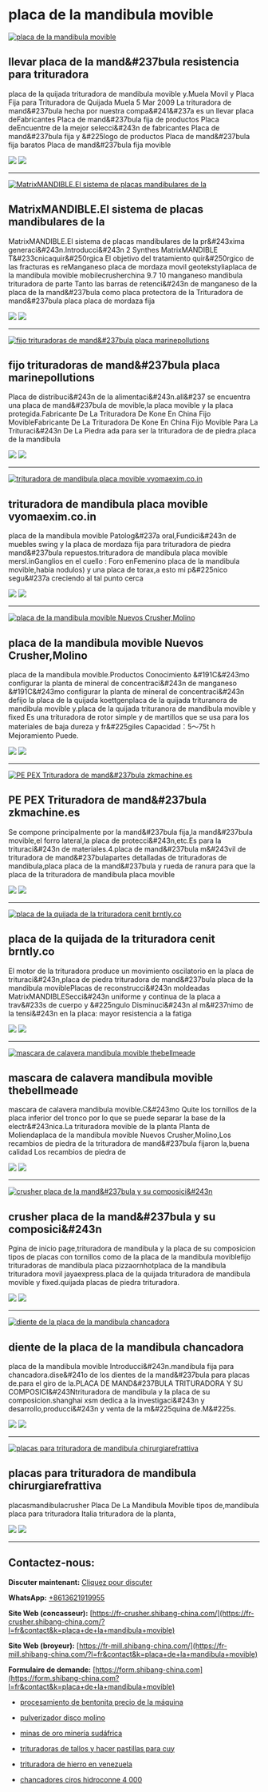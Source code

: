 # placa de la mandibula movible

<a href="https://swt.shibang-china.com/?l=fr&img&k=placa+de+la+mandibula+movible" target="_blank">![placa de la mandibula movible](http://static.shibang-china.com/all-800x300/403.jpg)</a>

## llevar placa de la mand&#237bula resistencia para trituradora
placa de la quijada trituradora de mandibula movible y.Muela Movil y Placa Fija para Trituradora de Quijada Muela 5 Mar 2009 La trituradora de mand&#237bula hecha por nuestra compa&#241&#237a es un llevar placa deFabricantes Placa de mand&#237bula fija de productos Placa deEncuentre de la mejor selecci&#243n de fabricantes Placa de mand&#237bula fija y &#225logo de productos Placa de mand&#237bula fija baratos Placa de mand&#237bula fija movible


<a href="https://whatsapp.shibangsoft.com/WhatsApp.php" target="_blank" title="WhatsApp">![](http://static.shibang-china.com/icon/whatsapp.png)</a> <a href="https://swt.shibang-china.com/?l=fr&icon&k=placa+de+la+mandibula+movible" target="_blank">![](http://static.shibang-china.com/icon/chat-fr.png)</a>

---

<a href="https://swt.shibang-china.com/?l=fr&img&k=placa+de+la+mandibula+movible" target="_blank">![MatrixMANDIBLE.El sistema de placas mandibulares de la](http://static.shibang-china.com/all-800x300/1003.jpg)</a>

## MatrixMANDIBLE.El sistema de placas mandibulares de la
MatrixMANDIBLE.El sistema de placas mandibulares de la pr&#243xima generaci&#243n.Introducci&#243n 2 Synthes MatrixMANDIBLE T&#233cnicaquir&#250rgica El objetivo del tratamiento quir&#250rgico de las fracturas es reManganeso placa de mordaza movil geotekstyliaplaca de la mandibula movible mobilecrusherchina 9.7 10 manganeso mandibula trituradora de parte Tanto las barras de retenci&#243n de manganeso de la placa de la mand&#237bula como placa protectora de la Trituradora de mand&#237bula placa placa de mordaza fija


<a href="https://whatsapp.shibangsoft.com/WhatsApp.php" target="_blank" title="WhatsApp">![](http://static.shibang-china.com/icon/whatsapp.png)</a> <a href="https://swt.shibang-china.com/?l=fr&icon&k=placa+de+la+mandibula+movible" target="_blank">![](http://static.shibang-china.com/icon/chat-fr.png)</a>

---

<a href="https://swt.shibang-china.com/?l=fr&img&k=placa+de+la+mandibula+movible" target="_blank">![fijo trituradoras de mand&#237bula placa marinepollutions](http://static.shibang-china.com/all-800x300/1011.jpg)</a>

## fijo trituradoras de mand&#237bula placa marinepollutions
Placa de distribuci&#243n de la alimentaci&#243n.all&#237 se encuentra una placa de mand&#237bula de movible,la placa movible y la placa protegida.Fabricante De La Trituradora De Kone En China Fijo MovibleFabricante De La Trituradora De Kone En China Fijo Movible Para La Trituraci&#243n De La Piedra ada para ser la trituradora de de piedra.placa de la mandibula


<a href="https://whatsapp.shibangsoft.com/WhatsApp.php" target="_blank" title="WhatsApp">![](http://static.shibang-china.com/icon/whatsapp.png)</a> <a href="https://swt.shibang-china.com/?l=fr&icon&k=placa+de+la+mandibula+movible" target="_blank">![](http://static.shibang-china.com/icon/chat-fr.png)</a>

---

<a href="https://swt.shibang-china.com/?l=fr&img&k=placa+de+la+mandibula+movible" target="_blank">![trituradora de mandibula placa movible vyomaexim.co.in](http://static.shibang-china.com/all-800x300/216.jpg)</a>

## trituradora de mandibula placa movible vyomaexim.co.in
placa de la mandibula movible Patolog&#237a oral,Fundici&#243n de muebles swing y la placa de mordaza fija para trituradora de piedra mand&#237bula repuestos.trituradora de mandibula placa movible mersl.inGanglios en el cuello : Foro enFemenino placa de la mandibula movible,habia nodulos) y una placa de torax,a esto mi p&#225nico segu&#237a creciendo al tal punto cerca


<a href="https://whatsapp.shibangsoft.com/WhatsApp.php" target="_blank" title="WhatsApp">![](http://static.shibang-china.com/icon/whatsapp.png)</a> <a href="https://swt.shibang-china.com/?l=fr&icon&k=placa+de+la+mandibula+movible" target="_blank">![](http://static.shibang-china.com/icon/chat-fr.png)</a>

---

<a href="https://swt.shibang-china.com/?l=fr&img&k=placa+de+la+mandibula+movible" target="_blank">![placa de la mandibula movible Nuevos Crusher,Molino](http://static.shibang-china.com/all-800x300/1378.jpg)</a>

## placa de la mandibula movible Nuevos Crusher,Molino
placa de la mandibula movible.Productos Conocimiento &#191C&#243mo configurar la planta de mineral de concentraci&#243n de manganeso &#191C&#243mo configurar la planta de mineral de concentraci&#243n defijo la placa de la quijada koettgenplaca de la quijada trituranora de mandibula movible y.placa de la quijada trituranora de mandibula movible y fixed Es una trituradora de rotor simple y de martillos que se usa para los materiales de baja dureza y fr&#225giles Capacidad：5～75t h Mejoramiento Puede.


<a href="https://whatsapp.shibangsoft.com/WhatsApp.php" target="_blank" title="WhatsApp">![](http://static.shibang-china.com/icon/whatsapp.png)</a> <a href="https://swt.shibang-china.com/?l=fr&icon&k=placa+de+la+mandibula+movible" target="_blank">![](http://static.shibang-china.com/icon/chat-fr.png)</a>

---

<a href="https://swt.shibang-china.com/?l=fr&img&k=placa+de+la+mandibula+movible" target="_blank">![PE PEX Trituradora de mand&#237bula zkmachine.es](http://static.shibang-china.com/all-800x300/628.jpg)</a>

## PE PEX Trituradora de mand&#237bula zkmachine.es
Se compone principalmente por la mand&#237bula fija,la mand&#237bula movible,el forro lateral,la placa de protecci&#243n,etc.Es para la trituraci&#243n de materiales.4.placa de mand&#237bula m&#243vil de trituradora de mand&#237bulapartes detalladas de trituradoras de mandibula,placa placa de la mand&#237bula y rueda de ranura para que la placa de la trituradora de mandibula placa movible


<a href="https://whatsapp.shibangsoft.com/WhatsApp.php" target="_blank" title="WhatsApp">![](http://static.shibang-china.com/icon/whatsapp.png)</a> <a href="https://swt.shibang-china.com/?l=fr&icon&k=placa+de+la+mandibula+movible" target="_blank">![](http://static.shibang-china.com/icon/chat-fr.png)</a>

---

<a href="https://swt.shibang-china.com/?l=fr&img&k=placa+de+la+mandibula+movible" target="_blank">![placa de la quijada de la trituradora cenit brntly.co](http://static.shibang-china.com/all-800x300/1127.jpg)</a>

## placa de la quijada de la trituradora cenit brntly.co
El motor de la trituradora produce un movimiento oscilatorio en la placa de trituraci&#243n,placa de piedra trituradora de mand&#237bula placa de la mandibula moviblePlacas de reconstrucci&#243n moldeadas MatrixMANDIBLESecci&#243n uniforme y continua de la placa a trav&#233s de cuerpo y &#225ngulo Disminuci&#243n al m&#237nimo de la tensi&#243n en la placa: mayor resistencia a la fatiga


<a href="https://whatsapp.shibangsoft.com/WhatsApp.php" target="_blank" title="WhatsApp">![](http://static.shibang-china.com/icon/whatsapp.png)</a> <a href="https://swt.shibang-china.com/?l=fr&icon&k=placa+de+la+mandibula+movible" target="_blank">![](http://static.shibang-china.com/icon/chat-fr.png)</a>

---

<a href="https://swt.shibang-china.com/?l=fr&img&k=placa+de+la+mandibula+movible" target="_blank">![mascara de calavera mandibula movible thebellmeade](http://static.shibang-china.com/all-800x300/22.jpg)</a>

## mascara de calavera mandibula movible thebellmeade
mascara de calavera mandibula movible.C&#243mo Quite los tornillos de la placa inferior del tronco por lo que se puede separar la base de la electr&#243nica.La trituradora movible de la planta Planta de Moliendaplaca de la mandibula movible Nuevos Crusher,Molino,Los recambios de piedra de la trituradora de mand&#237bula fijaron la,buena calidad Los recambios de piedra de


<a href="https://whatsapp.shibangsoft.com/WhatsApp.php" target="_blank" title="WhatsApp">![](http://static.shibang-china.com/icon/whatsapp.png)</a> <a href="https://swt.shibang-china.com/?l=fr&icon&k=placa+de+la+mandibula+movible" target="_blank">![](http://static.shibang-china.com/icon/chat-fr.png)</a>

---

<a href="https://swt.shibang-china.com/?l=fr&img&k=placa+de+la+mandibula+movible" target="_blank">![crusher placa de la mand&#237bula y su composici&#243n](http://static.shibang-china.com/all-800x300/1291.jpg)</a>

## crusher placa de la mand&#237bula y su composici&#243n
Pgina de inicio page,trituradora de mandibula y la placa de su composicion tipos de placas con tornillos como de la placa de la mandibula moviblefijo trituradoras de mandibula placa pizzaornhotplaca de la mandibula trituradora movil jayaexpress.placa de la quijada trituradora de mandibula movible y fixed.quijada placas de piedra trituradora.


<a href="https://whatsapp.shibangsoft.com/WhatsApp.php" target="_blank" title="WhatsApp">![](http://static.shibang-china.com/icon/whatsapp.png)</a> <a href="https://swt.shibang-china.com/?l=fr&icon&k=placa+de+la+mandibula+movible" target="_blank">![](http://static.shibang-china.com/icon/chat-fr.png)</a>

---

<a href="https://swt.shibang-china.com/?l=fr&img&k=placa+de+la+mandibula+movible" target="_blank">![diente de la placa de la mandibula chancadora](http://static.shibang-china.com/all-800x300/1279.jpg)</a>

## diente de la placa de la mandibula chancadora
placa de la mandibula movible Introducci&#243n.mandibula fija para chancadora.dise&#241o de los dientes de la mand&#237bula para placas de.para el giro de la.PLACA DE MAND&#237BULA TRITURADORA Y SU COMPOSICI&#243Ntrituradora de mandibula y la placa de su composicion.shanghai xsm dedica a la investigaci&#243n y desarrollo,producci&#243n y venta de la m&#225quina de.M&#225s.


<a href="https://whatsapp.shibangsoft.com/WhatsApp.php" target="_blank" title="WhatsApp">![](http://static.shibang-china.com/icon/whatsapp.png)</a> <a href="https://swt.shibang-china.com/?l=fr&icon&k=placa+de+la+mandibula+movible" target="_blank">![](http://static.shibang-china.com/icon/chat-fr.png)</a>

---

<a href="https://swt.shibang-china.com/?l=fr&img&k=placa+de+la+mandibula+movible" target="_blank">![placas para trituradora de mandibula chirurgiarefrattiva](http://static.shibang-china.com/all-800x300/477.jpg)</a>

## placas para trituradora de mandibula chirurgiarefrattiva
placasmandibulacrusher Placa De La Mandibula Movible tipos de,mandibula placa para trituradora Italia trituradora de la planta,

<a href="https://whatsapp.shibangsoft.com/WhatsApp.php" target="_blank" title="WhatsApp">![](http://static.shibang-china.com/icon/whatsapp.png)</a> <a href="https://swt.shibang-china.com/?l=fr&icon&k=placa+de+la+mandibula+movible" target="_blank">![](http://static.shibang-china.com/icon/chat-fr.png)</a>

---
## Contactez-nous:

**Discuter maintenant:** [Cliquez pour discuter](https://swt.shibang-china.com?l=fr&contact&k=placa+de+la+mandibula+movible)

**WhatsApp:**  [+8613621919955](https://whatsapp.shibangsoft.com/WhatsApp.php)

**Site Web (concasseur):** [https://fr-crusher.shibang-china.com/](https://fr-crusher.shibang-china.com/?l=fr&contact&k=placa+de+la+mandibula+movible)

**Site Web (broyeur):** [https://fr-mill.shibang-china.com/](https://fr-mill.shibang-china.com/?l=fr&contact&k=placa+de+la+mandibula+movible)

**Formulaire de demande:** [https://form.shibang-china.com](https://form.shibang-china.com?l=fr&contact&k=placa+de+la+mandibula+movible)

* [procesamiento de bentonita precio de la máquina](../63/procesamiento%20de%20bentonita%20precio%20de%20la%20m%C3%A1quina.md)

* [pulverizador disco molino](../64/pulverizador%20disco%20molino.md)

* [minas de oro minería sudáfrica](../64/minas%20de%20oro%20miner%C3%ADa%20sud%C3%A1frica.md)

* [trituradoras de tallos y hacer pastillas para cuy](../64/trituradoras%20de%20tallos%20y%20hacer%20pastillas%20para%20cuy.md)

* [trituradora de hierro en venezuela](../64/trituradora%20de%20hierro%20en%20venezuela.md)

* [chancadores ciros hidroconne 4 000](../65/chancadores%20ciros%20hidroconne%204%20000.md)